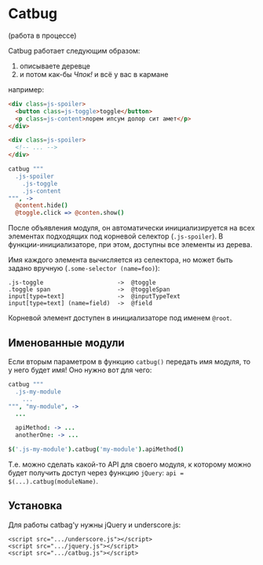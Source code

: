 # Catbug

(работа в процессе)

Catbug работает следующим образом:

  1. описываете деревце
  2. и потом как-бы *Чпок!* и всё у вас в кармане

например:

```html
<div class=js-spoiler>
  <button class=js-toggle>toggle</button>
  <p class=js-content>лорем ипсум долор сит амет</p>
</div>

<div class=js-spoiler>
  <!-- ... -->
</div>
```

```coffee
catbug """
  .js-spoiler
    .js-toggle
    .js-content
""", ->
  @content.hide()
  @toggle.click => @conten.show()
```

После объявления модуля, он автоматически инициализируется на всех элементах
подходящих под корневой селектор (`.js-spoiler`). В функции-инициализаторе,
при этом, доступны все элементы из дерева.

Имя каждого элемента вычисляется из селектора, но может быть задано вручную
(`.some-selector (name=foo)`):

    .js-toggle                     ->  @toggle
    .toggle span                   ->  @toggleSpan
    input[type=text]               ->  @inputTypeText
    input[type=text] (name=field)  ->  @field

Корневой элемент доступен в инициализаторе под именем `@root`.


## Именованные модули

Если вторым параметром в функцию `catbug()` передать имя модуля, то у него
будет имя! Оно нужно вот для чего:

```coffee
catbug """
  .js-my-module
    ...
""", "my-module", ->
  ...

  apiMethod: -> ...
  anotherOne: -> ...

$('.js-my-module').catbug('my-module').apiMethod()
```

Т.е. можно сделать какой-то API для своего модуля, к которому можно будет
получить доступ через функцию `jQuery`: `api = $(...).catbug(moduleName)`.


## Установка

Для работы catbag'у нужны jQuery и underscore.js:

    <script src=".../underscore.js"></script>
    <script src=".../jquery.js"></script>
    <script src=".../catbug.js"></script>
